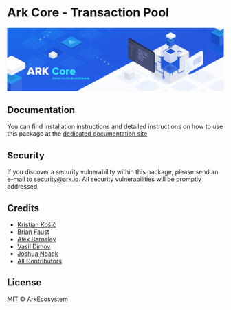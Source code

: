 # Ark Core - Transaction Pool

<p align="center">
    <img src="../../banner.png?sanitize=true" />
</p>

## Documentation

You can find installation instructions and detailed instructions on how to use this package at the [dedicated documentation site](https://docs.ark.io/guidebook/core/plugins/core-transaction-pool.html).

## Security

If you discover a security vulnerability within this package, please send an e-mail to security@ark.io. All security vulnerabilities will be promptly addressed.

## Credits

-   [Kristjan Košič](https://github.com/kristjank)
-   [Brian Faust](https://github.com/faustbrian)
-   [Alex Barnsley](https://github.com/alexbarnsley)
-   [Vasil Dimov](https://github.com/vasild)
-   [Joshua Noack](https://github.com/supaiku0)
-   [All Contributors](../../../../contributors)

## License

[MIT](LICENSE) © [ArkEcosystem](https://ark.io)
